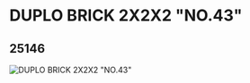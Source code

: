 # DUPLO BRICK 2X2X2 "NO.43"
## 25146
![DUPLO BRICK 2X2X2 "NO.43"](https://lc-www-live-s.legocdn.com/media/bricks/5/2/6137760.jpg)
